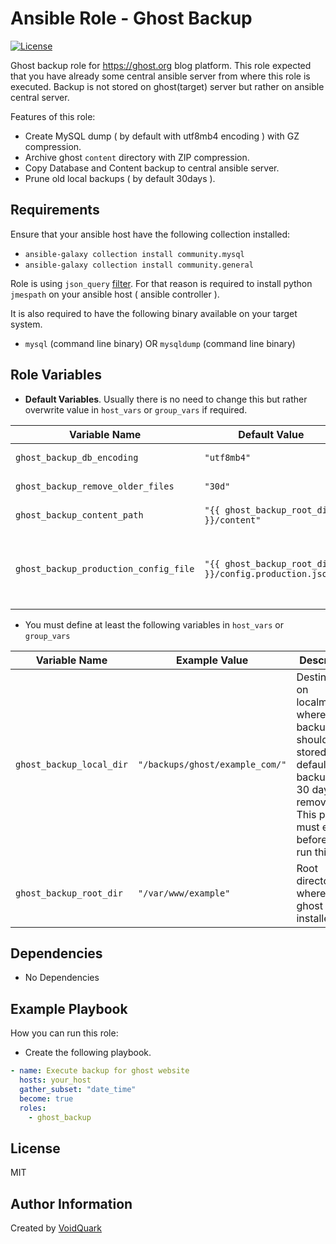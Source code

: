 # Ansible Role - Ghost Backup

[![License](https://img.shields.io/github/license/voidquark/ghost_backup)](LICENSE)

Ghost backup role for https://ghost.org blog platform. This role expected that you have already some central ansible server from where this role is executed. Backup is not stored on ghost(target) server but rather on ansible central server.

Features of this role:
- Create MySQL dump ( by default with utf8mb4 encoding ) with GZ compression.
- Archive ghost `content` directory with ZIP compression.
- Copy Database and Content backup to central ansible server.
- Prune old local backups ( by default 30days ).

## Requirements

Ensure that your ansible host have the following collection installed:
- `ansible-galaxy collection install community.mysql`
- `ansible-galaxy collection install community.general`

Role is using `json_query` [filter](https://docs.ansible.com/ansible/latest/user_guide/playbooks_filters.html#selecting-json-data-json-queries). For that reason is required to install python `jmespath` on your ansible host ( ansible controller ).

It is also required to have the following binary available on your target system.
- `mysql` (command line binary) OR `mysqldump` (command line binary)

## Role Variables

- **Default Variables**. Usually there is no need to change this but rather overwrite value in `host_vars` or `group_vars` if required.

| Variable Name  | Default Value | Description
| ----------- | ----------- | ----------- |
| `ghost_backup_db_encoding` | `"utf8mb4"` | Encoding mode to use for MySQL dump.
| `ghost_backup_remove_older_files` | `"30d"` | Remove local backup older than 30days.
| `ghost_backup_content_path` | `"{{ ghost_backup_root_dir }}/content"` | Ghost website content path.
| `ghost_backup_production_config_file` | `"{{ ghost_backup_root_dir }}/config.production.json"` | Ghost `config.production.json`. Required for role to extract DB name, DB Username, DB Password.

- You must define at least the following variables in `host_vars` or `group_vars`

| Variable Name  | Example Value | Description
| ----------- | ----------- | ----------- |
| `ghost_backup_local_dir` | `"/backups/ghost/example_com/"` | Destination on localmachine where backup should be stored. By default older backup than 30 days is removed. This path must exist before you run this role !
| `ghost_backup_root_dir` | `"/var/www/example"` | Root directory where your ghost app is installed.

## Dependencies

- No Dependencies

## Example Playbook

How you can run this role:

- Create the following playbook.
```yaml
- name: Execute backup for ghost website
  hosts: your_host
  gather_subset: "date_time"
  become: true
  roles:
    - ghost_backup
```
## License

MIT
## Author Information

Created by [VoidQuark](https://voidquark.com)
